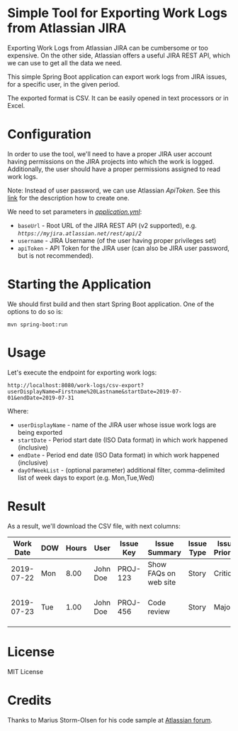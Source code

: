 # Simple Tool for Exporting Work Logs from Atlassian JIRA
Exporting Work Logs from Atlassian JIRA can be cumbersome or too expensive. 
On the other side, Atlassian offers a useful JIRA REST API, which we can use to 
get all the data we need. 

This simple Spring Boot application can export work logs
from JIRA issues, for a specific user, in the given period. 

The exported format is CSV. It can be easily opened in text processors or in Excel.

# Configuration
In order to use the tool, we'll need to have a proper JIRA user account
having permissions on the JIRA projects into which the work is logged. 
Additionally, the user should have a proper permissions assigned to read work logs.

Note: Instead of user password, we can use Atlassian _ApiToken_. 
See this [link](https://confluence.atlassian.com/cloud/api-tokens-938839638.html) for the description how to create one.

We need to set parameters in [_application.yml_](src/main/resources/application.yml):
* `baseUrl` - Root URL of the JIRA REST API (v2 supported), e.g. _`https://myjira.atlassian.net/rest/api/2`_
* `username` - JIRA Username (of the user having proper privileges set)
* `apiToken` - API Token for the JIRA user (can also be JIRA user password, but is not recommended).

# Starting the Application
We should first build and then start Spring Boot application. One of the options to do so is:

`mvn spring-boot:run`

# Usage
Let's execute the endpoint for exporting work logs:

`http://localhost:8080/work-logs/csv-export?userDisplayName=Firstname%20Lastname&startDate=2019-07-01&endDate=2019-07-31`

Where:
* `userDisplayName` - name of the JIRA user whose issue work logs are being exported
* `startDate` - Period start date (ISO Data format) in which work happened (inclusive) 
* `endDate` - Period end date (ISO Data format) in which work happened (inclusive) 
* `dayOfWeekList` - (optional parameter) additional filter, comma-delimited list of week days to export (e.g. Mon,Tue,Wed)

# Result
As a result, we'll download the CSV file, with next columns:

|Work Date|DOW|Hours|User|Issue Key|Issue Summary|Issue Type|Issue Priority|Work Description|
|---------|----|----|----------|---------|-------------|----------|--------------|----------------|
|2019-07-22|Mon|8.00|John Doe|PROJ-123|Show FAQs on web site|Story|Critical|Implementing requested changes.|
|2019-07-23|Tue|1.00|John Doe|PROJ-456|Code review|Story|Major|Reviewing PRs from team members.|

# License
MIT License

# Credits
Thanks to Marius Storm-Olsen for his code sample at [Atlassian forum](https://answers.atlassian.com/questions/87961/how-to-get-list-of-worklogs-through-jira-rest-api).